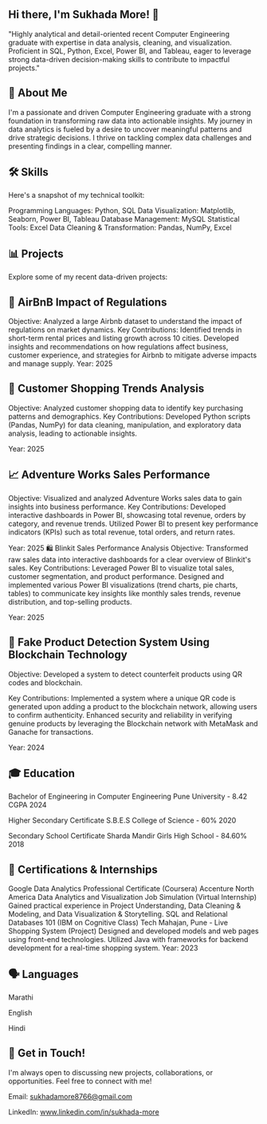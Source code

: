
## Hi there, I'm Sukhada More! 👋
"Highly analytical and detail-oriented recent Computer Engineering graduate with expertise in data analysis, cleaning, and visualization. Proficient in SQL, Python, Excel, Power BI, and Tableau, eager to leverage strong data-driven decision-making skills to contribute to impactful projects." 

## 🚀 About Me
I'm a passionate and driven Computer Engineering graduate with a strong foundation in transforming raw data into actionable insights. My journey in data analytics is fueled by a desire to uncover meaningful patterns and drive strategic decisions. I thrive on tackling complex data challenges and presenting findings in a clear, compelling manner.

## 🛠️ Skills
Here's a snapshot of my technical toolkit:

Programming Languages: Python, SQL 
Data Visualization: Matplotlib, Seaborn, Power BI, Tableau 
Database Management: MySQL 
Statistical Tools: Excel 
Data Cleaning & Transformation: Pandas, NumPy, Excel 

## 📊 Projects
Explore some of my recent data-driven projects:

## 🏡 AirBnB Impact of Regulations
Objective: Analyzed a large Airbnb dataset to understand the impact of regulations on market dynamics. 
Key Contributions: Identified trends in short-term rental prices and listing growth across 10 cities. Developed insights and recommendations on how regulations affect business, customer experience, and strategies for Airbnb to mitigate adverse impacts and manage supply. 
Year: 2025 
## 🛒 Customer Shopping Trends Analysis
Objective: Analyzed customer shopping data to identify key purchasing patterns and demographics. 
Key Contributions: Developed Python scripts (Pandas, NumPy) for data cleaning, manipulation, and exploratory data analysis, leading to actionable insights. 

Year: 2025 

## 📈 Adventure Works Sales Performance
Objective: Visualized and analyzed Adventure Works sales data to gain insights into business performance. 
Key Contributions: Developed interactive dashboards in Power BI, showcasing total revenue, orders by category, and revenue trends. Utilized Power BI to present key performance indicators (KPIs) such as total revenue, total orders, and return rates. 

Year: 2025 
🛍️ Blinkit Sales Performance Analysis
Objective: Transformed raw sales data into interactive dashboards for a clear overview of Blinkit's sales. 
Key Contributions: Leveraged Power BI to visualize total sales, customer segmentation, and product performance. Designed and implemented various Power BI visualizations (trend charts, pie charts, tables) to communicate key insights like monthly sales trends, revenue distribution, and top-selling products. 

Year: 2025 

## 🔗 Fake Product Detection System Using Blockchain Technology
Objective: Developed a system to detect counterfeit products using QR codes and blockchain. 

Key Contributions: Implemented a system where a unique QR code is generated upon adding a product to the blockchain network, allowing users to confirm authenticity. Enhanced security and reliability in verifying genuine products by leveraging the Blockchain network with MetaMask and Ganache for transactions. 

Year: 2024 

## 🎓 Education
Bachelor of Engineering in Computer Engineering 
Pune University - 8.42 CGPA 
2024 

Higher Secondary Certificate 
S.B.E.S College of Science - 60% 
2020 

Secondary School Certificate 
Sharda Mandir Girls High School - 84.60% 
2018 

## 🏅 Certifications & Internships
Google Data Analytics Professional Certificate (Coursera) 
Accenture North America Data Analytics and Visualization Job Simulation (Virtual Internship) 
Gained practical experience in Project Understanding, Data Cleaning & Modeling, and Data Visualization & Storytelling. 
SQL and Relational Databases 101 (IBM on Cognitive Class) 
Tech Mahajan, Pune - Live Shopping System (Project)
Designed and developed models and web pages using front-end technologies. 
Utilized Java with frameworks for backend development for a real-time shopping system. 
Year: 2023 

## 🗣️ Languages
Marathi 

English

Hindi 

## 📧 Get in Touch!
I'm always open to discussing new projects, collaborations, or opportunities. Feel free to connect with me!

Email: sukhadamore8766@gmail.com 

LinkedIn: www.linkedin.com/in/sukhada-more 
